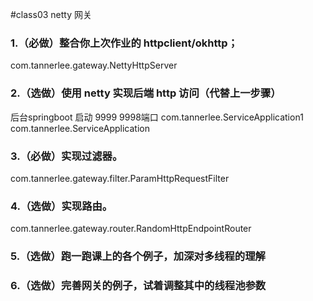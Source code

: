 #class03 netty 网关
### 1.（必做）整合你上次作业的 httpclient/okhttp；
com.tannerlee.gateway.NettyHttpServer
### 2.（选做）使用 netty 实现后端 http 访问（代替上一步骤）
后台springboot 启动 9999 9998端口
com.tannerlee.ServiceApplication1
com.tannerlee.ServiceApplication
### 3.（必做）实现过滤器。
com.tannerlee.gateway.filter.ParamHttpRequestFilter
### 4.（选做）实现路由。
com.tannerlee.gateway.router.RandomHttpEndpointRouter
### 5.（选做）跑一跑课上的各个例子，加深对多线程的理解

### 6.（选做）完善网关的例子，试着调整其中的线程池参数
